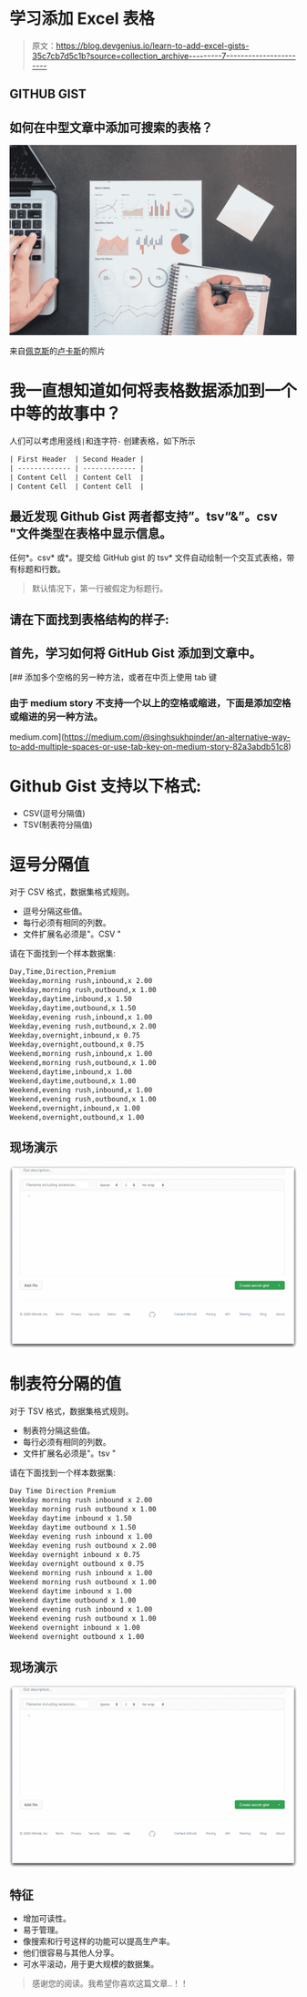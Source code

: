 # 学习添加 Excel 表格

> 原文：<https://blog.devgenius.io/learn-to-add-excel-gists-35c7cb7d5c1b?source=collection_archive---------7----------------------->

## GITHUB GIST

## 如何在中型文章中添加可搜索的表格？

![](img/3d794ee5728935455220a406145a4ce2.png)

来自[佩克斯](https://www.pexels.com/photo/person-writing-on-notebook-669615/?utm_content=attributionCopyText&utm_medium=referral&utm_source=pexels)的[卢卡斯](https://www.pexels.com/@goumbik?utm_content=attributionCopyText&utm_medium=referral&utm_source=pexels)的照片

# 我一直想知道如何将表格数据添加到一个中等的故事中？

人们可以考虑用竖线`|`和连字符`-` 创建表格，如下所示

```
| First Header  | Second Header |
| ------------- | ------------- |
| Content Cell  | Content Cell  |
| Content Cell  | Content Cell  |
```

## 最近发现 Github Gist 两者都支持”。tsv“&”。csv "文件类型在表格中显示信息。

任何*。csv* 或*。提交给 GitHub gist 的 tsv* 文件自动绘制一个交互式表格，带有标题和行数。

> 默认情况下，第一行被假定为标题行。

## 请在下面找到表格结构的样子:

## 首先，学习如何将 GitHub Gist 添加到文章中。

[](https://medium.com/@singhsukhpinder/an-alternative-way-to-add-multiple-spaces-or-use-tab-key-on-medium-story-82a3abdb51c8) [## 添加多个空格的另一种方法，或者在中页上使用 tab 键

### 由于 medium story 不支持一个以上的空格或缩进，下面是添加空格或缩进的另一种方法。

medium.com](https://medium.com/@singhsukhpinder/an-alternative-way-to-add-multiple-spaces-or-use-tab-key-on-medium-story-82a3abdb51c8) 

# Github Gist 支持以下格式:

*   CSV(逗号分隔值)
*   TSV(制表符分隔值)

# 逗号分隔值

对于 CSV 格式，数据集格式规则。

*   逗号分隔这些值。
*   每行必须有相同的列数。
*   文件扩展名必须是"。CSV "

请在下面找到一个样本数据集:

```
Day,Time,Direction,Premium
Weekday,morning rush,inbound,x 2.00
Weekday,morning rush,outbound,x 1.00
Weekday,daytime,inbound,x 1.50
Weekday,daytime,outbound,x 1.50
Weekday,evening rush,inbound,x 1.00
Weekday,evening rush,outbound,x 2.00
Weekday,overnight,inbound,x 0.75
Weekday,overnight,outbound,x 0.75
Weekend,morning rush,inbound,x 1.00
Weekend,morning rush,outbound,x 1.00
Weekend,daytime,inbound,x 1.00
Weekend,daytime,outbound,x 1.00
Weekend,evening rush,inbound,x 1.00
Weekend,evening rush,outbound,x 1.00
Weekend,overnight,inbound,x 1.00
Weekend,overnight,outbound,x 1.00
```

## 现场演示

![](img/71780d0dd221341098f4de12f56a392c.png)

# 制表符分隔的值

对于 TSV 格式，数据集格式规则。

*   制表符分隔这些值。
*   每行必须有相同的列数。
*   文件扩展名必须是"。tsv "

请在下面找到一个样本数据集:

```
Day Time Direction Premium
Weekday morning rush inbound x 2.00
Weekday morning rush outbound x 1.00
Weekday daytime inbound x 1.50
Weekday daytime outbound x 1.50
Weekday evening rush inbound x 1.00
Weekday evening rush outbound x 2.00
Weekday overnight inbound x 0.75
Weekday overnight outbound x 0.75
Weekend morning rush inbound x 1.00
Weekend morning rush outbound x 1.00
Weekend daytime inbound x 1.00
Weekend daytime outbound x 1.00
Weekend evening rush inbound x 1.00
Weekend evening rush outbound x 1.00
Weekend overnight inbound x 1.00
Weekend overnight outbound x 1.00
```

## 现场演示

![](img/db8d7fd2eb23e7395bd6fed5a843398d.png)

## 特征

*   增加可读性。
*   易于管理。
*   像搜索和行号这样的功能可以提高生产率。
*   他们很容易与其他人分享。
*   可水平滚动，用于更大规模的数据集。

> 感谢您的阅读。我希望你喜欢这篇文章..！！